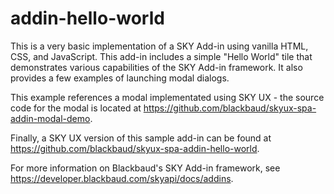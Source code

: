 # addin-hello-world
This is a very basic implementation of a SKY Add-in using vanilla HTML, CSS, and JavaScript.  This add-in includes a simple "Hello World" tile that demonstrates various capabilities of the SKY Add-in framework.  It also provides a few examples of launching modal dialogs.

This example references a modal implementated using SKY UX - the source code for the modal is located at https://github.com/blackbaud/skyux-spa-addin-modal-demo.

Finally, a SKY UX version of this sample add-in can be found at https://github.com/blackbaud/skyux-spa-addin-hello-world.

For more information on Blackbaud's SKY Add-in framework, see https://developer.blackbaud.com/skyapi/docs/addins.
